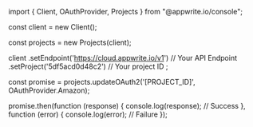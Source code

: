 import { Client, OAuthProvider, Projects } from "@appwrite.io/console";

const client = new Client();

const projects = new Projects(client);

client
    .setEndpoint('https://cloud.appwrite.io/v1') // Your API Endpoint
    .setProject('5df5acd0d48c2') // Your project ID
;

const promise = projects.updateOAuth2('[PROJECT_ID]', OAuthProvider.Amazon);

promise.then(function (response) {
    console.log(response); // Success
}, function (error) {
    console.log(error); // Failure
});